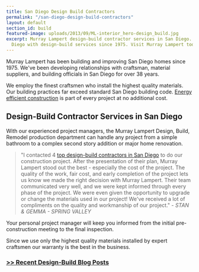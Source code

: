 ```yaml
---
title: San Diego Design Build Contractors
permalink: "/san-diego-design-build-contractors"
layout: default
section_id: build
featured-image: uploads/2013/09/ML-interior_hero-design_build.jpg
excerpt: Murray Lampert design-build contractor services in San Diego. Providing San
  Diego with design-build services since 1975. Visit Murray Lampert today!
---
```


Murray Lampert has been building and improving San Diego homes since 1975. We've been developing relationships with craftsman, material suppliers, and building officials in San Diego for over 38 years.

We employ the finest craftsmen who install the highest quality materials. Our building practices far exceed standard San Diego building code. [Energy efficient construction](/san-diego-green-home-construction) is part of every project at no additional cost.

## Design-Build Contractor Services in San Diego

With our experienced project managers, the Murray Lampert Design, Build, Remodel production department can handle any project from a simple bathroom to a complex second story addition or major home renovation.

> "I contacted 4 [top design-build contractors in San Diego](/) to do our construction project. After the presentation of their plan, Murray Lampert stood out the best - especially the cost of the project. The quality of the work, fair cost, and early completion of the project lets us know we made the right decision with Murray Lampert. Their team communicated very well, and we were kept informed through every phase of the project. We were even given the opportunity to upgrade or change the materials used in our project! We've received a lot of compliments on the quality and workmanship of our project." - _STAN &amp; GEMMA - SPRING VALLEY_

Your personal project manager will keep you informed from the initial pre-construction meeting to the final inspection.

Since we use only the highest quality materials installed by expert craftsmen our warranty is the best in the business.

### [>> Recent Design-Build Blog Posts](/blog/categories/#design-build)
